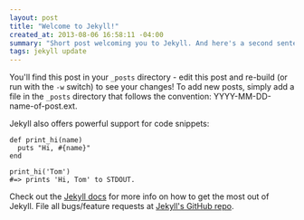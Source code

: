 ```yaml
---
layout: post
title: "Welcome to Jekyll!"
created_at: 2013-08-06 16:58:11 -04:00
summary: "Short post welcoming you to Jekyll. And here's a second sentence since we like it to be a bit longer."
tags: jekyll update
---
```


You'll find this post in your `_posts` directory - edit this post and re-build (or run with the `-w` switch) to see your changes!
To add new posts, simply add a file in the `_posts` directory that follows the convention: YYYY-MM-DD-name-of-post.ext.

Jekyll also offers powerful support for code snippets:

<pre><code class="language-ruby">def print_hi(name)
  puts "Hi, #{name}"
end

print_hi('Tom')
#=> prints 'Hi, Tom' to STDOUT.
</code></pre>

Check out the [Jekyll docs][jekyll] for more info on how to get the most out of Jekyll. File all bugs/feature requests at [Jekyll's GitHub repo][jekyll-gh].

[jekyll-gh]: https://github.com/mojombo/jekyll
[jekyll]:    http://jekyllrb.com
